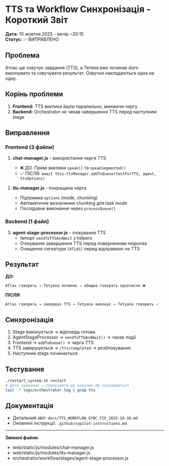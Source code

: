 # TTS та Workflow Синхронізація - Короткий Звіт

**Дата:** 10 жовтня 2025 - вечір ~20:15  
**Статус:** ✅ ВИПРАВЛЕНО

## Проблема

Атлас ще озвучує завдання (TTS), а Тетяна вже починає його виконувати та озвучувати результат. Озвучки накладаються одна на одну.

## Корінь проблеми

1. **Frontend:** TTS виклики йшли паралельно, минаючи чергу
2. **Backend:** Orchestrator не чекав завершення TTS перед наступним stage

## Виправлення

### Frontend (3 файли)

1. **chat-manager.js** - використання черги TTS
   - ❌ ДО: Прямі виклики `speak()` та `speakSegmented()`
   - ✅ ПІСЛЯ: `await this.ttsManager.addToQueue(textForTTS, agent, ttsOptions)`

2. **tts-manager.js** - покращена черга
   - Підтримка `options` (mode, chunking)
   - Автоматичне визначення chunking для task mode
   - Послідовне виконання через `processQueue()`

### Backend (1 файл)

3. **agent-stage-processor.js** - очікування TTS
   - Імпорт `sendToTTSAndWait` з helpers
   - Очікування завершення TTS перед поверненням response
   - Очищення сигнатури `[ATLAS]` перед відправкою на TTS

## Результат

**ДО:**
```
Atlas говорить → Tetyana починає → обидва говорять одночасно ❌
```

**ПІСЛЯ:**
```
Atlas говорить → завершує TTS → Tetyana виконує → Tetyana говорить ✅
```

## Синхронізація

1. Stage виконується → відповідь готова
2. AgentStageProcessor → `sendToTTSAndWait()` → чекає події
3. Frontend → `addToQueue()` → черга TTS
4. TTS завершується → `/tts/completed` → розблокування
5. Наступний stage починається

## Тестування

```bash
./restart_system.sh restart
# Дати завдання → перевірити що озвучки НЕ накладаються
tail -f logs/orchestrator.log | grep tts
```

## Документація

- Детальний звіт: `docs/TTS_WORKFLOW_SYNC_FIX_2025-10-10.md`
- Оновлені інструкції: `.github/copilot-instructions.md`

---

**Змінені файли:**
- web/static/js/modules/chat-manager.js
- web/static/js/modules/tts-manager.js  
- orchestrator/workflow/stages/agent-stage-processor.js
